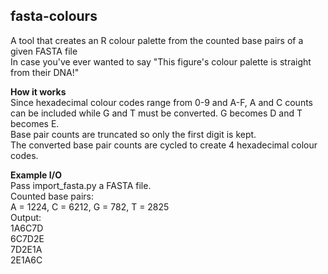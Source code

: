 ## fasta-colours
A tool that creates an R colour palette from the counted base pairs of a given FASTA file  
In case you've ever wanted to say "This figure's colour palette is straight from their DNA!"  
  
**How it works**  
Since hexadecimal colour codes range from 0-9 and A-F, A and C counts can be included while G and T must be converted. G becomes D and T becomes E.  
Base pair counts are truncated so only the first digit is kept.  
The converted base pair counts are cycled to create 4 hexadecimal colour codes.  

**Example I/O**  
Pass import_fasta.py a FASTA file.  
Counted base pairs:  
A = 1224, C = 6212, G = 782, T = 2825  
Output:  
1A6C7D  
6C7D2E  
7D2E1A  
2E1A6C  

